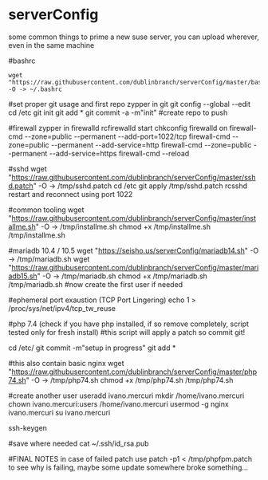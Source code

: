 # serverConfig
some common things to prime a new suse server, you can upload wherever, even in the same machine

#bashrc
```
wget "https://raw.githubusercontent.com/dublinbranch/serverConfig/master/bashrc" -O -> ~/.bashrc
```
#set proper git usage and first repo
zypper in git
git config --global --edit
cd /etc
git init
git add *
git commit -a -m"init"
#create repo to push


#firewall
zypper in firewalld
rcfirewalld start
chkconfig firewalld on
firewall-cmd --zone=public --permanent --add-port=1022/tcp
firewall-cmd --zone=public --permanent --add-service=http
firewall-cmd --zone=public --permanent --add-service=https
firewall-cmd --reload

#sshd
wget "https://raw.githubusercontent.com/dublinbranch/serverConfig/master/sshd.patch" -O -> /tmp/sshd.patch
cd /etc 
git apply /tmp/sshd.patch
rcsshd restart 
and reconnect using port 1022

#common tooling
wget "https://raw.githubusercontent.com/dublinbranch/serverConfig/master/installme.sh" -O -> /tmp/installme.sh
chmod +x /tmp/installme.sh
/tmp/installme.sh

#mariadb 10.4 / 10.5 
wget "https://seisho.us/serverConfig/mariadb14.sh" -O -> /tmp/mariadb.sh
wget "https://raw.githubusercontent.com/dublinbranch/serverConfig/master/mariadb15.sh" -O -> /tmp/mariadb.sh
chmod +x /tmp/mariadb.sh
/tmp/mariadb.sh
#now create the first user if needed

#ephemeral port exaustion (TCP Port Lingering)
echo 1 > /proc/sys/net/ipv4/tcp_tw_reuse

#php 7.4 (check if you have php installed, if so remove completely, script tested only for fresh install)
#this script will apply a patch so commit git!

cd /etc/
git commit -m"setup in progress"
git add *

#this also contain basic nginx
wget "https://raw.githubusercontent.com/dublinbranch/serverConfig/master/php74.sh" -O -> /tmp/php74.sh
chmod +x /tmp/php74.sh
/tmp/php74.sh

#create another user
useradd ivano.mercuri
mkdir /home/ivano.mercuri
chown ivano.mercuri:users /home/ivano.mercuri
usermod -g nginx ivano.mercuri
su ivano.mercuri

ssh-keygen

#save where needed
cat ~/.ssh/id_rsa.pub 

#FINAL NOTES
in case of failed patch use 
patch -p1 < /tmp/phpfpm.patch 
to see why is failing, maybe some update somewhere broke something...

